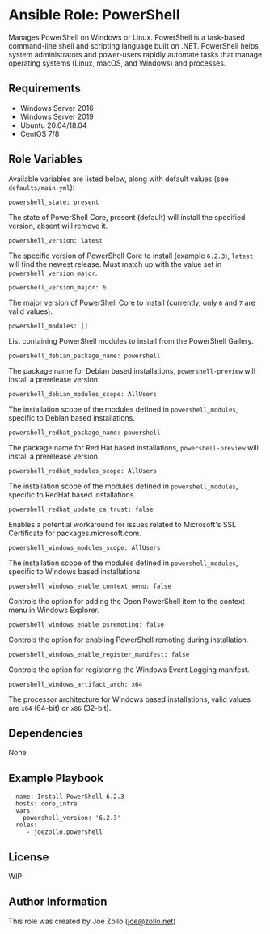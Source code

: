 Ansible Role: PowerShell
=========

Manages PowerShell on Windows or Linux. PowerShell is a task-based command-line shell and scripting language built on .NET. PowerShell helps system administrators and power-users rapidly automate tasks that manage operating systems (Linux, macOS, and Windows) and processes.

Requirements
------------

* Windows Server 2016
* Windows Server 2019
* Ubuntu 20.04/18.04
* CentOS 7/8

Role Variables
--------------

Available variables are listed below, along with default values (see `defaults/main.yml`):

    powershell_state: present

The state of PowerShell Core, present (default) will install the specified version, absent will remove it.

    powershell_version: latest

The specific version of PowerShell Core to install (example `6.2.3`), `latest` will find the newest release. Must match up with the value set in `powershell_version_major`.

    powershell_version_major: 6

The major version of PowerShell Core to install (currently, only `6` and `7` are valid values).

    powershell_modules: []

List containing PowerShell modules to install from the PowerShell Gallery.

    powershell_debian_package_name: powershell

The package name for Debian based installations, `powershell-preview` will install a prerelease version.

    powershell_debian_modules_scope: AllUsers

The installation scope of the modules defined in `powershell_modules`, specific to Debian based installations.

    powershell_redhat_package_name: powershell

The package name for Red Hat based installations, `powershell-preview` will install a prerelease version.

    powershell_redhat_modules_scope: AllUsers

The installation scope of the modules defined in `powershell_modules`, specific to RedHat based installations.

    powershell_redhat_update_ca_trust: false

Enables a potential workaround for issues related to Microsoft's SSL Certificate for packages.microsoft.com.

    powershell_windows_modules_scope: AllUsers

The installation scope of the modules defined in `powershell_modules`, specific to Windows based installations.

    powershell_windows_enable_context_menu: false

Controls the option for adding the Open PowerShell item to the context menu in Windows Explorer.

    powershell_windows_enable_psremoting: false

Controls the option for enabling PowerShell remoting during installation.

    powershell_windows_enable_register_manifest: false

Controls the option for registering the Windows Event Logging manifest.

    powershell_windows_artifact_arch: x64

The processor architecture for Windows based installations, valid values are `x64` (64-bit) or `x86` (32-bit).

Dependencies
------------

None

Example Playbook
----------------

    - name: Install PowerShell 6.2.3
      hosts: core_infra
      vars:
        powershell_version: '6.2.3'
      roles:
         - joezollo.powershell

License
-------

WIP

Author Information
------------------

This role was created by Joe Zollo (joe@zollo.net)